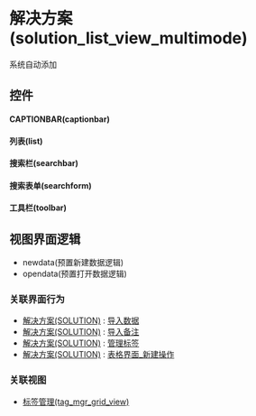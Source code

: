 # 解决方案(solution_list_view_multimode)  <!-- {docsify-ignore-all} -->


系统自动添加



## 控件
#### CAPTIONBAR(captionbar)
#### 列表(list)
#### 搜索栏(searchbar)
#### 搜索表单(searchform)
#### 工具栏(toolbar)

## 视图界面逻辑
  * newdata(预置新建数据逻辑)
  * opendata(预置打开数据逻辑)


### 关联界面行为
  * [解决方案(SOLUTION)](module/crm/solution) : [导入数据](module/crm/solution#界面行为)
  * [解决方案(SOLUTION)](module/crm/solution) : [导入备注](module/crm/solution#界面行为)
  * [解决方案(SOLUTION)](module/crm/solution) : [管理标签](module/crm/solution#界面行为)
  * [解决方案(SOLUTION)](module/crm/solution) : [表格界面_新建操作](module/crm/solution#界面行为)

### 关联视图
  * [标签管理(tag_mgr_grid_view)](app/view/tag_mgr_grid_view)

<script>
 const { createApp } = Vue
  createApp({
    data() {
      return {

      }
    }
  }).use(ElementPlus).mount('#app')
</script>